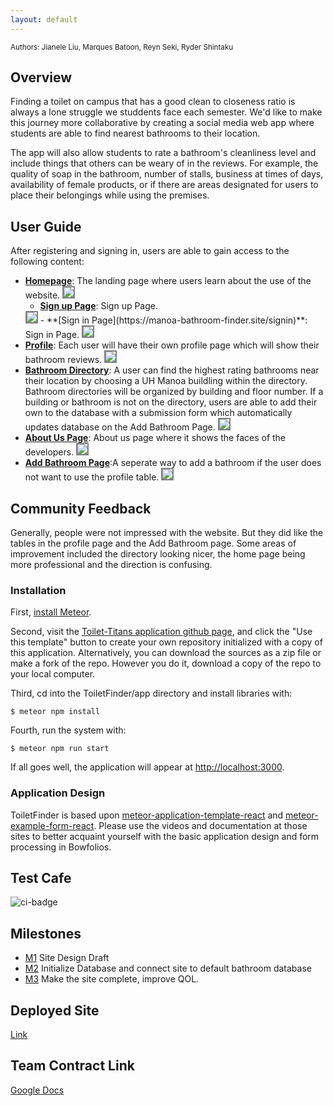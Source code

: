 ```yaml
---
layout: default
---
```


<small>
Authors:
Jianele Liu, Marques Batoon, Reyn Seki, Ryder Shintaku
</small>


## Overview 

Finding a toilet on campus that has a good clean to closeness ratio is always a lone struggle we studdents face each semester. We'd like to make this journey more collaborative by creating a social media web app where students are able to find nearest bathrooms to their location. 

The app will also allow students to rate a bathroom's cleanliness level and include things that others can be weary of in the reviews. For example, the quality of soap in the bathroom, number of stalls, business at times of days, availability of female products, or if there are areas designated for users to place their belongings while using the premises.


## User Guide

After registering and signing in, users are able to gain access to the following content:
- **[Homepage](https://manoa-bathroom-finder.site/)**: The landing page where users learn about the use of the website.
  <img src="/assets/img/homePageFinal.png" style="border: 2px solid  gray;">
  - **[Sign up Page](https://manoa-bathroom-finder.site/signup)**: Sign up Page.
  <img src="/assets/img/SignInFInal.png" style="border: 2px solid  gray;">
  - **[Sign in Page](https://manoa-bathroom-finder.site/signin)**: Sign in Page.
  <img src="/assets/img/SignInFinalActual.png" style="border: 2px solid  gray;">
- **[Profile](https://manoa-bathroom-finder.site/profile)**: Each user will have their own profile page which will show their bathroom reviews.
  <img src="/assets/img/profile_2.png" style="border: 2px solid  gray;">
- **[Bathroom Directory](https://manoa-bathroom-finder.site/directory)**: A user can find the highest rating bathrooms near their location by choosing a UH Manoa buildling within the directory. Bathroom directories will be organized by building and floor number. If a building or bathroom is not on the directory, users are able to add their own to the database with a submission form which automatically updates database on the Add Bathroom Page.
  <img src="/assets/img/DirectoryFinal.png" style="border: 2px solid  gray;">
- **[About Us Page](https://manoa-bathroom-finder.site/aboutus)**: About us page where it shows the faces of the developers.
  <img src="/assets/img/AboutUsFinal.png" style="border: 2px solid  gray;">
- **[Add Bathroom Page](https://manoa-bathroom-finder.site/add-bathroom)**:A seperate way to add a bathroom if the user does not want to use the profile table.
  <img src="/assets/img/AddBathroomFinal.png" style="border: 2px solid  gray;">
  
## Community Feedback
Generally, people were not impressed with the website. But they did like the tables in the profile page and the Add Bathroom page. Some areas of improvement included the directory looking nicer, the home page being more professional and the direction is confusing.

### Installation

First, [install Meteor](https://www.meteor.com/install).

Second, visit the [Toilet-Titans application github page](https://github.com/toilet-titans/ToiletFinder), and click the "Use this template" button to create your own repository initialized with a copy of this application. Alternatively, you can download the sources as a zip file or make a fork of the repo.  However you do it, download a copy of the repo to your local computer.

Third, cd into the ToiletFinder/app directory and install libraries with:

```
$ meteor npm install
```

Fourth, run the system with:

```
$ meteor npm run start
```

If all goes well, the application will appear at [http://localhost:3000](http://localhost:3000).

### Application Design

ToiletFinder is based upon [meteor-application-template-react](https://ics-software-engineering.github.io/meteor-application-template-react/) and [meteor-example-form-react](https://ics-software-engineering.github.io/meteor-example-form-react/). Please use the videos and documentation at those sites to better acquaint yourself with the basic application design and form processing in Bowfolios.

## Test Cafe
![ci-badge](https://github.com/toilet-titans/ToiletFinder/workflows/ToiletFinder/badge.svg)

## Milestones
- [M1](https://github.com/orgs/toilet-titans/projects/1) Site Design Draft
- [M2](https://github.com/orgs/toilet-titans/projects/2) Initialize Database and connect site to default bathroom database
- [M3](https://github.com/orgs/toilet-titans/projects/3) Make the site complete, improve QOL.

## Deployed Site
[Link](https://manoa-bathroom-finder.site/)

## Team Contract Link
[Google Docs](https://docs.google.com/document/d/14pBRniZ6KHrZOEJFxB_emzIQQTUT-btge485rYyElhs)


<!--
### Small image

![Octocat](https://github.githubassets.com/images/icons/emoji/octocat.png)

### Large image

![Branching](https://guides.github.com/activities/hello-world/branching.png)
-->
